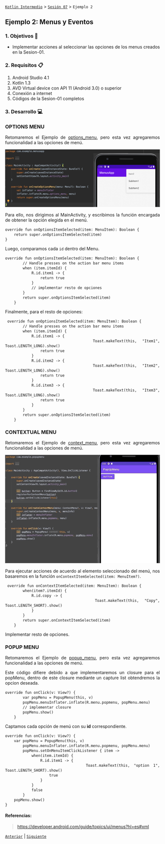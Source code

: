 
[`Kotlin Intermedio`](../../Readme.md) > [`Sesión 07`](../Readme.md) > `Ejemplo 2`


## Ejemplo 2: Menus y Eventos

<div style="text-align: justify;">

### 1. Objetivos :dart:

- Implementar acciones al seleccionar las opciones de los menus creados en la Sesion-01.

### 2. Requisitos :clipboard:

1. Android Studio 4.1
2. Kotlin 1.3
3. AVD Virtual device con API 11 (Android 3.0) o superior
4. Conexión a internet
5. Códigos de la Sesion-01 completos

### 3. Desarrollo :computer:

### OPTIONS MENU

Retomaremos el Ejemplo de [options_menu](./options_menu), pero esta vez agregaremos funcionalidad a las opciones de menú.

![MainActivity](./images/4.png)


Para ello, nos dirigimos al MainActivity, y escribimos la función encargada de obtener la opción elegida en el menú.

```
override fun onOptionsItemSelected(item: MenuItem): Boolean {
	return super.onOptionsItemSelected(item)
}
```

Luego, comparamos cada `id` dentro del Menu.

```
override fun onOptionsItemSelected(item: MenuItem): Boolean {
        // Handle presses on the action bar menu items
        when (item.itemId) {
            R.id.item1 -> {
                return true
            }
            // implementar resto de opciones
        }
        return super.onOptionsItemSelected(item)
    }
```

Finalmente, para el resto de opciones:

```
 override fun onOptionsItemSelected(item: MenuItem): Boolean {
        // Handle presses on the action bar menu items
        when (item.itemId) {
            R.id.item1 -> {
                Toast.makeText(this, "Item1", Toast.LENGTH_LONG).show()
                return true
            }
            R.id.item2 -> {
                Toast.makeText(this, "Item2", Toast.LENGTH_LONG).show()
                return true
            }
            R.id.item3 -> {
                Toast.makeText(this, "Item3", Toast.LENGTH_LONG).show()
                return true
            }
        }
        return super.onOptionsItemSelected(item)
    }
```


### CONTEXTUAL MENU

Retomaremos el Ejemplo de [context_menu](./context_menu), pero esta vez agregaremos funcionalidad a las opciones de menú.

![MainActivity](./images/7.gif)

Para ejecutar acciones de acuerdo al elemento seleccionado del menú, nos basaremos en la función `onContextItemSelected(item: MenuItem?)`.

```
 override fun onContextItemSelected(item: MenuItem): Boolean {
        when(item?.itemId) {
            R.id.copy -> {
                Toast.makeText(this, "Copy", Toast.LENGTH_SHORT).show()
            }
        }
        return super.onContextItemSelected(item)
    }
```

Implementar resto de opciones.


### POPUP MENU

Retomaremos el Ejemplo de [popup_menu](./popup_menu), pero esta vez agregaremos funcionalidad a las opciones de menú.

Este código difiere debido a que implementaremos un closure para el popMenu, dentro de este closure mediante un capture list obtendremos la opcion deseada.

```
override fun onClick(v: View?) {
        var popMenu = PopupMenu(this, v)
        popMenu.menuInflater.inflate(R.menu.popmenu, popMenu.menu)
        // implementar closure
        popMenu.show()
    }
```

Captamos cada opción de menú con su **id** correspondiente.

```
override fun onClick(v: View?) {
    var popMenu = PopupMenu(this, v)
        popMenu.menuInflater.inflate(R.menu.popmenu, popMenu.menu)
        popMenu.setOnMenuItemClickListener { item ->
            when(item.itemId) {
                R.id.item1 -> {
                    Toast.makeText(this, "option 1", Toast.LENGTH_SHORT).show()
                    true
                }
            }
            false
        }
    popMenu.show()
}
```


#### Referencias: 

> https://developer.android.com/guide/topics/ui/menus?hl=es#xml

[`Anterior`](../Reto-01/Readme.md) | [`Siguiente`](../Reto-02/Readme.md)




</div>

